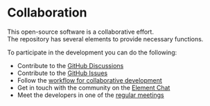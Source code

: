 # Collaboration

This open-source software is a collaborative effort. <br>
The repository has several elements to provide necessary functions.

To participate in the development you can do the following:

- Contribute to the [GitHub Discussions](https://github.com/rl-institut/super-repo/discussions)
- Contribute to the [GitHub Issues](https://github.com/rl-institut/super-repo/issues)
- Follow the [workflow for collaborative development](https://github.com/rl-institut/super-repo/blob/production/CONTRIBUTING.md)
- Get in touch with the community on the [Element Chat](https://rl-institut.github.io/super-repo/latest/development/collaboration/chat/)
- Meet the developers in one of the [regular meetings](https://rl-institut.github.io/super-repo/latest/development/collaboration/meeting/)
